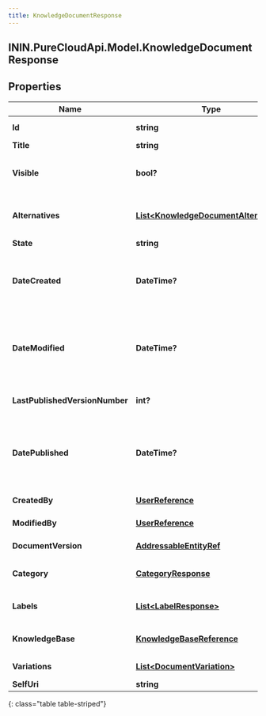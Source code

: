 ```yaml
---
title: KnowledgeDocumentResponse
---
```

## ININ.PureCloudApi.Model.KnowledgeDocumentResponse

## Properties

|Name | Type | Description | Notes|
|------------ | ------------- | ------------- | -------------|
| **Id** | **string** | The globally unique identifier for the object. | [optional] |
| **Title** | **string** | Document title. | [optional] |
| **Visible** | **bool?** | Indicates if the knowledge document should be included in search results. | [optional] |
| **Alternatives** | [**List&lt;KnowledgeDocumentAlternative&gt;**](KnowledgeDocumentAlternative.html) | List of alternate phrases related to the title which improves search results. | [optional] |
| **State** | **string** | State of the document. | [optional] |
| **DateCreated** | **DateTime?** | Document creation date-time. Date time is represented as an ISO-8601 string. For example: yyyy-MM-ddTHH:mm:ss[.mmm]Z | [optional] |
| **DateModified** | **DateTime?** | Document last modification date-time. Date time is represented as an ISO-8601 string. For example: yyyy-MM-ddTHH:mm:ss[.mmm]Z | [optional] |
| **LastPublishedVersionNumber** | **int?** | The last published version number of the document. | [optional] |
| **DatePublished** | **DateTime?** | The date on which the document was last published. Date time is represented as an ISO-8601 string. For example: yyyy-MM-ddTHH:mm:ss[.mmm]Z | [optional] |
| **CreatedBy** | [**UserReference**](UserReference.html) | The user who created the document. | [optional] |
| **ModifiedBy** | [**UserReference**](UserReference.html) | The user who modified the document. | [optional] |
| **DocumentVersion** | [**AddressableEntityRef**](AddressableEntityRef.html) | The version of the document. | [optional] |
| **Category** | [**CategoryResponse**](CategoryResponse.html) | The reference to category associated with the document. | [optional] |
| **Labels** | [**List&lt;LabelResponse&gt;**](LabelResponse.html) | The references to labels associated with the document. | [optional] |
| **KnowledgeBase** | [**KnowledgeBaseReference**](KnowledgeBaseReference.html) | Knowledge base to which the document belongs to. | [optional] |
| **Variations** | [**List&lt;DocumentVariation&gt;**](DocumentVariation.html) | Variations of the document. | [optional] |
| **SelfUri** | **string** | The URI for this object | [optional] |
{: class="table table-striped"}


